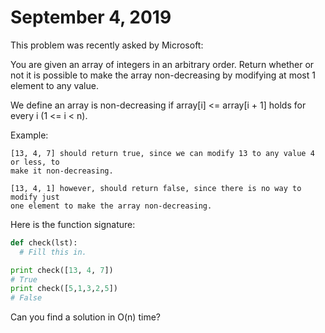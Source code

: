 # September 4, 2019

This problem was recently asked by Microsoft:

You are given an array of integers in an arbitrary order. Return whether or not
it is possible to make the array non-decreasing by modifying at most 1 element
to any value.

We define an array is non-decreasing if array[i] <= array[i + 1] holds for every
i (1 <= i < n).

Example:

```
[13, 4, 7] should return true, since we can modify 13 to any value 4 or less, to
make it non-decreasing.

[13, 4, 1] however, should return false, since there is no way to modify just
one element to make the array non-decreasing.
```

Here is the function signature:

``` python
def check(lst):
  # Fill this in.

print check([13, 4, 7])
# True
print check([5,1,3,2,5])
# False
```

Can you find a solution in O(n) time?

